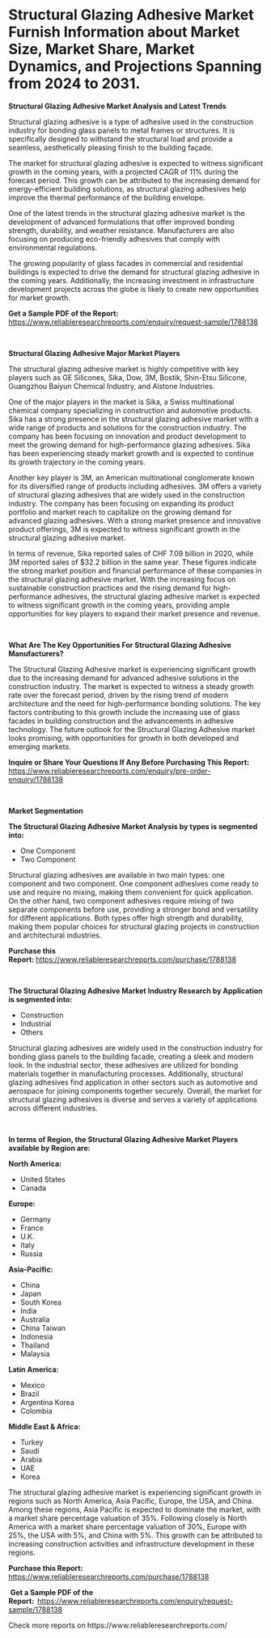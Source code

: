 <p><h1>Structural Glazing Adhesive Market Furnish Information about Market Size, Market Share, Market Dynamics, and Projections Spanning from 2024 to 2031.</h1></p><p><strong>Structural Glazing Adhesive Market Analysis and Latest Trends</strong></p>
<p><p>Structural glazing adhesive is a type of adhesive used in the construction industry for bonding glass panels to metal frames or structures. It is specifically designed to withstand the structural load and provide a seamless, aesthetically pleasing finish to the building façade.</p><p>The market for structural glazing adhesive is expected to witness significant growth in the coming years, with a projected CAGR of 11% during the forecast period. This growth can be attributed to the increasing demand for energy-efficient building solutions, as structural glazing adhesives help improve the thermal performance of the building envelope.</p><p>One of the latest trends in the structural glazing adhesive market is the development of advanced formulations that offer improved bonding strength, durability, and weather resistance. Manufacturers are also focusing on producing eco-friendly adhesives that comply with environmental regulations.</p><p>The growing popularity of glass facades in commercial and residential buildings is expected to drive the demand for structural glazing adhesive in the coming years. Additionally, the increasing investment in infrastructure development projects across the globe is likely to create new opportunities for market growth.</p></p>
<p><strong>Get a Sample PDF of the Report:&nbsp;</strong> <a href="https://www.reliableresearchreports.com/enquiry/request-sample/1788138">https://www.reliableresearchreports.com/enquiry/request-sample/1788138</a></p>
<p>&nbsp;</p>
<p><strong>Structural Glazing Adhesive Major Market Players</strong></p>
<p><p>The structural glazing adhesive market is highly competitive with key players such as GE Silicones, Sika, Dow, 3M, Bostik, Shin-Etsu Silicone, Guangzhou Baiyun Chemical Industry, and Alstone Industries.</p><p>One of the major players in the market is Sika, a Swiss multinational chemical company specializing in construction and automotive products. Sika has a strong presence in the structural glazing adhesive market with a wide range of products and solutions for the construction industry. The company has been focusing on innovation and product development to meet the growing demand for high-performance glazing adhesives. Sika has been experiencing steady market growth and is expected to continue its growth trajectory in the coming years.</p><p>Another key player is 3M, an American multinational conglomerate known for its diversified range of products including adhesives. 3M offers a variety of structural glazing adhesives that are widely used in the construction industry. The company has been focusing on expanding its product portfolio and market reach to capitalize on the growing demand for advanced glazing adhesives. With a strong market presence and innovative product offerings, 3M is expected to witness significant growth in the structural glazing adhesive market.</p><p>In terms of revenue, Sika reported sales of CHF 7.09 billion in 2020, while 3M reported sales of $32.2 billion in the same year. These figures indicate the strong market position and financial performance of these companies in the structural glazing adhesive market. With the increasing focus on sustainable construction practices and the rising demand for high-performance adhesives, the structural glazing adhesive market is expected to witness significant growth in the coming years, providing ample opportunities for key players to expand their market presence and revenue.</p></p>
<p>&nbsp;</p>
<p><strong>What Are The Key Opportunities For Structural Glazing Adhesive Manufacturers?</strong></p>
<p><p>The Structural Glazing Adhesive market is experiencing significant growth due to the increasing demand for advanced adhesive solutions in the construction industry. The market is expected to witness a steady growth rate over the forecast period, driven by the rising trend of modern architecture and the need for high-performance bonding solutions. The key factors contributing to this growth include the increasing use of glass facades in building construction and the advancements in adhesive technology. The future outlook for the Structural Glazing Adhesive market looks promising, with opportunities for growth in both developed and emerging markets.</p></p>
<p><strong>Inquire or Share Your Questions If Any Before Purchasing This Report:</strong> <a href="https://www.reliableresearchreports.com/enquiry/pre-order-enquiry/1788138">https://www.reliableresearchreports.com/enquiry/pre-order-enquiry/1788138</a></p>
<p>&nbsp;</p>
<p><strong>Market Segmentation</strong></p>
<p><strong>The Structural Glazing Adhesive Market Analysis by types is segmented into:</strong></p>
<p><ul><li>One Component</li><li>Two Component</li></ul></p>
<p><p>Structural glazing adhesives are available in two main types: one component and two component. One component adhesives come ready to use and require no mixing, making them convenient for quick application. On the other hand, two component adhesives require mixing of two separate components before use, providing a stronger bond and versatility for different applications. Both types offer high strength and durability, making them popular choices for structural glazing projects in construction and architectural industries.</p></p>
<p><strong>Purchase this Report:&nbsp;</strong><a href="https://www.reliableresearchreports.com/purchase/1788138">https://www.reliableresearchreports.com/purchase/1788138</a></p>
<p>&nbsp;</p>
<p><strong>The Structural Glazing Adhesive Market Industry Research by Application is segmented into:</strong></p>
<p><ul><li>Construction</li><li>Industrial</li><li>Others</li></ul></p>
<p><p>Structural glazing adhesives are widely used in the construction industry for bonding glass panels to the building facade, creating a sleek and modern look. In the industrial sector, these adhesives are utilized for bonding materials together in manufacturing processes. Additionally, structural glazing adhesives find application in other sectors such as automotive and aerospace for joining components together securely. Overall, the market for structural glazing adhesives is diverse and serves a variety of applications across different industries.</p></p>
<p>&nbsp;</p>
<p><strong>In terms of Region, the Structural Glazing Adhesive Market Players available by Region are:</strong></p>
<p>
    <p> <strong> North America: </strong>
        <ul>
            <li>United States</li>
            <li>Canada</li>
        </ul>
        </p> 
    <p> <strong> Europe: </strong>
        <ul>
            <li>Germany</li>
            <li>France</li>
            <li>U.K.</li>
            <li>Italy</li>
            <li>Russia</li>
        </ul>
        </p> 
    <p> <strong> Asia-Pacific: </strong>
        <ul>
            <li>China</li>
            <li>Japan</li>
            <li>South Korea</li>
            <li>India</li>
            <li>Australia</li>
            <li>China Taiwan</li>
            <li>Indonesia</li>
            <li>Thailand</li>
            <li>Malaysia</li>
        </ul>
        </p> 
    <p> <strong> Latin America: </strong>
        <ul>
            <li>Mexico</li>
            <li>Brazil</li>
            <li>Argentina Korea</li>
            <li>Colombia</li>
        </ul>
        </p> 
    <p> <strong> Middle East & Africa: </strong>
        <ul>
            <li>Turkey</li>
            <li>Saudi</li>
            <li>Arabia</li>
            <li>UAE</li>
            <li>Korea</li>
        </ul>
    </p>
    </p>
<p><p>The structural glazing adhesive market is experiencing significant growth in regions such as North America, Asia Pacific, Europe, the USA, and China. Among these regions, Asia Pacific is expected to dominate the market, with a market share percentage valuation of 35%. Following closely is North America with a market share percentage valuation of 30%, Europe with 25%, the USA with 5%, and China with 5%. This growth can be attributed to increasing construction activities and infrastructure development in these regions.</p></p>
<p><strong>Purchase this Report: </strong><a href="https://www.reliableresearchreports.com/purchase/1788138">https://www.reliableresearchreports.com/purchase/1788138</a></p>
<p>&nbsp;<strong>Get a Sample PDF of the Report:&nbsp;&nbsp;</strong><a href="https://www.reliableresearchreports.com/enquiry/request-sample/1788138">https://www.reliableresearchreports.com/enquiry/request-sample/1788138</a></p>
<p><strong></strong></p>
<p>Check more reports on https://www.reliableresearchreports.com/</p>